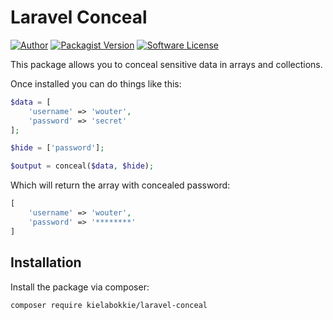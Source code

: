 # Laravel Conceal

[![Author](http://img.shields.io/badge/by-@kielabokkie-lightgrey.svg?style=flat-square)](https://twitter.com/kielabokkie)
[![Packagist Version](https://img.shields.io/packagist/v/kielabokkie/laravel-conceal.svg?style=flat-square)](https://packagist.org/packages/kielabokkie/laravel-conceal)
[![Software License](https://img.shields.io/badge/license-MIT-brightgreen.svg?style=flat-square)](LICENSE.md)

This package allows you to conceal sensitive data in arrays and collections.

Once installed you can do things like this:

```php
$data = [
    'username' => 'wouter',
    'password' => 'secret'
];

$hide = ['password'];

$output = conceal($data, $hide);
```

Which will return the array with concealed password:

```php
[
    'username' => 'wouter',
    'password' => '********'
]
```

## Installation

Install the package via composer:

```
composer require kielabokkie/laravel-conceal
```
